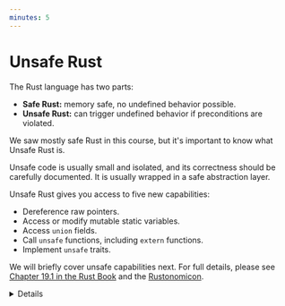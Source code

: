 ```yaml
---
minutes: 5
---
```


# Unsafe Rust

The Rust language has two parts:

* **Safe Rust:** memory safe, no undefined behavior possible.
* **Unsafe Rust:** can trigger undefined behavior if preconditions are violated.

We saw mostly safe Rust in this course, but it's important to know
what Unsafe Rust is.

Unsafe code is usually small and isolated, and its correctness should be carefully
documented. It is usually wrapped in a safe abstraction layer.

Unsafe Rust gives you access to five new capabilities:

* Dereference raw pointers.
* Access or modify mutable static variables.
* Access `union` fields.
* Call `unsafe` functions, including `extern` functions.
* Implement `unsafe` traits.

We will briefly cover unsafe capabilities next. For full details, please see
[Chapter 19.1 in the Rust Book](https://doc.rust-lang.org/book/ch19-01-unsafe-rust.html)
and the [Rustonomicon](https://doc.rust-lang.org/nomicon/).

<details>

Unsafe Rust does not mean the code is incorrect. It means that developers have
turned off some compiler safety features and have to write correct code by
themselves. It means the compiler no longer enforces Rust's memory-safety rules.

</details>
